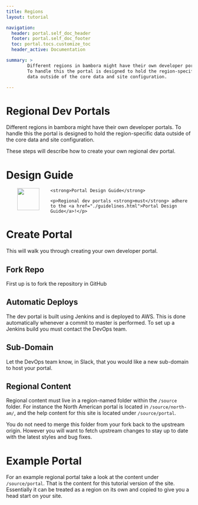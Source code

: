 ```yaml
---
title: Regions
layout: tutorial

navigation:
  header: portal.self_doc_header 
  footer: portal.self_doc_footer 
  toc: portal.tocs.customize_toc
  header_active: Documentation

summary: >
        Different regions in bambora might have their own developer portals. 
        To handle this the portal is designed to hold the region-specific 
        data outside of the core data and site configuration.

---
```


# Regional Dev Portals

Different regions in bambora might have their own developer portals. To handle this the portal is designed to hold the region-specific data outside of the core data and site configuration.

These steps will describe how to create your own regional dev portal.

# Design Guide

<div class="message">
    <img src="/images/svg/zebraffe-dark.svg" style="height: 60px; float:left; margin: 0 30px;"/>
    
    <strong>Portal Design Guide</strong>
    
    <p>Regional dev portals <strong>must</strong> adhere to the <a href="./guidelines.html">Portal Design Guide</a>!</p>
</div>


# Create Portal

This will walk you through creating your own developer portal.

## Fork Repo

First up is to fork the repository in GitHub

## Automatic Deploys

The dev portal is built using Jenkins and is deployed to AWS. This is done automatically whenever a commit to master is performed. To set up a Jenkins build you must contact the DevOps team.

## Sub-Domain

Let the DevOps team know, in Slack, that you would like a new sub-domain to host your portal.

## Regional Content

Regional content must live in a region-named folder within the `/source` folder. For instance the North American portal is located in `/source/north-am/`, and the help content for this site is located under `/source/portal`.

You do not need to merge this folder from your fork back to the upstream origin. However you will want to fetch upstream changes to stay up to date with the latest styles and bug fixes.

# Example Portal

For an example regional portal take a look at the content under `/source/portal`. That is the content for this tutorial version of the site. Essentially it can be treated as a region on its own and copied to give you a head start on your site.

